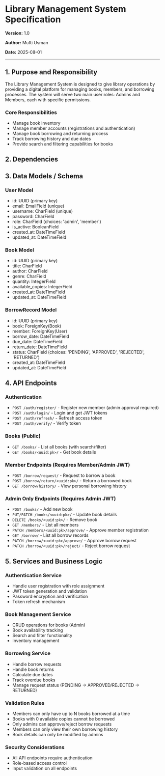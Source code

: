 # Library Management System Specification

**Version:** 1.0

**Author:** Mufti Usman

**Date:** 2025-08-01

---

## 1. Purpose and Responsibility

The Library Management System is designed to give library operations by providing a digital platform for managing books, members, and borrowing processes. The system will serve two main user roles: Admins and Members, each with specific permissions.

### Core Responsibilities
- Manage book inventory
- Manage member accounts (registrations and authentication)
- Manage book borrowing and returning process
- Track borrowing history and due dates
- Provide search and filtering capabilities for books


## 2. Dependencies


## 3. Data Models / Schema

### User Model
- id: UUID (primary key)
- email: EmailField (unique)
- username: CharField (unique)
- password: CharField
- role: CharField (choices: 'admin', 'member')
- is_active: BooleanField
- created_at: DateTimeField
- updated_at: DateTimeField

### Book Model
- id: UUID (primary key)
- title: CharField
- author: CharField
- genre: CharField
- quantity: IntegerField
- available_copies: IntegerField
- created_at: DateTimeField
- updated_at: DateTimeField

### BorrowRecord Model
- id: UUID (primary key)
- book: ForeignKey(Book)
- member: ForeignKey(User)
- borrow_date: DateTimeField
- due_date: DateTimeField
- return_date: DateTimeField
- status: CharField (choices: 'PENDING', 'APPROVED', 'REJECTED', 'RETURNED')
- created_at: DateTimeField
- updated_at: DateTimeField


## 4. API Endpoints

### Authentication
- `POST /auth/register/` - Register new member (admin approval required)
- `POST /auth/login/` - Login and get JWT tokens
- `POST /auth/refresh/` - Refresh access token
- `POST /auth/verify/` - Verify token

### Books (Public)
- `GET /books/` - List all books (with search/filter)
- `GET /books/<uuid:pk>/` - Get book details

### Member Endpoints (Requires Member/Admin JWT)
- `POST /borrow/request/` - Request to borrow a book
- `POST /borrow/return/<uuid:pk>/` - Return a borrowed book
- `GET /borrow/history/` - View personal borrowing history

### Admin Only Endpoints (Requires Admin JWT)
- `POST /books/` - Add new book
- `PUT/PATCH /books/<uuid:pk>/` - Update book details
- `DELETE /books/<uuid:pk>/` - Remove book
- `GET /members/` - List all members
- `PATCH /members/<uuid:pk>/approve/` - Approve member registration
- `GET /borrow/` - List all borrow records
- `PATCH /borrow/<uuid:pk>/approve/` - Approve borrow request
- `PATCH /borrow/<uuid:pk>/reject/` - Reject borrow request


## 5. Services and Business Logic

### Authentication Service
- Handle user registration with role assignment
- JWT token generation and validation
- Password encryption and verification
- Token refresh mechanism

### Book Management Service
- CRUD operations for books (Admin)
- Book availability tracking
- Search and filter functionality
- Inventory management

### Borrowing Service
- Handle borrow requests
- Handle book returns
- Calculate due dates
- Track overdue books
- Manage request status (PENDING -> APPROVED/REJECTED -> RETURNED)

### Validation Rules
- Members can only have up to N books borrowed at a time
- Books with 0 available copies cannot be borrowed
- Only admins can approve/reject borrow requests
- Members can only view their own borrowing history
- Book details can only be modified by admins

### Security Considerations
- All API endpoints require authentication
- Role-based access control
- Input validation on all endpoints